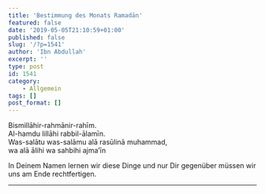 ```yaml
---
title: 'Bestimmung des Monats Ramadān'
featured: false
date: '2019-05-05T21:10:59+01:00'
published: false
slug: '/?p=1541'
author: 'Ibn Abdullah'
excerpt: ''
type: post
id: 1541
category:
    - Allgemein
tags: []
post_format: []
---
```

Bismillāhir-rahmānir-rahīm.  
Al-hamdu lillāhi rabbil-ālamīn.  
Was-salātu was-salāmu alā rasūlinā muhammad,  
wa alā ālihi wa sahbihi ajma’īn

In Deinem Namen lernen wir diese Dinge und nur Dir gegenüber müssen wir uns am Ende rechtfertigen.

- - - - - -
